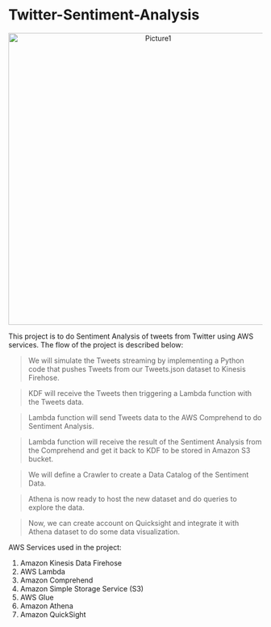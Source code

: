 # Twitter-Sentiment-Analysis


<p align=center >
<img width="578" alt="Picture1" src="https://user-images.githubusercontent.com/107482510/173815873-46237424-fe24-40da-a055-fe3688786dfe.png">
</p>

This project is to do Sentiment Analysis of tweets from Twitter using AWS services.
The flow of the project is described below:

>We will simulate the Tweets streaming by implementing a Python code that pushes Tweets from our Tweets.json dataset to Kinesis Firehose.

>KDF will receive the Tweets then triggering a Lambda function with the Tweets data.

>Lambda function will send Tweets data to the AWS Comprehend to do Sentiment Analysis.

>Lambda function will receive the result of the Sentiment Analysis from the Comprehend and get it back to KDF to be stored in Amazon S3 bucket.

>We will define a Crawler to create a Data Catalog of the Sentiment Data.

>Athena is now ready to host the new dataset and do queries to explore the data.

>Now, we can create account on Quicksight and integrate it with Athena dataset to do some data visualization.


AWS Services used in the project:
  1. Amazon Kinesis Data Firehose 
  2. AWS Lambda
  3. Amazon Comprehend
  4. Amazon Simple Storage Service (S3)
  5. AWS Glue
  6. Amazon Athena
  7. Amazon QuickSight
